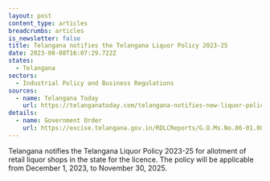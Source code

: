 ```yaml
---
layout: post
content_type: articles
breadcrumbs: articles
is_newsletter: false
title: Telangana notifies the Telangana Liquor Policy 2023-25
date: 2023-08-08T16:07:29.722Z
states:
  - Telangana
sectors:
  - Industrial Policy and Business Regulations
sources:
  - name: Telangana Today
    url: https://telanganatoday.com/telangana-notifies-new-liquor-policy-for-2023-25
details:
  - name: Government Order
    url: https://excise.telangana.gov.in/RDLCReports/G.O.Ms.No.86-01.08.2023-Notification.pdf
---
```

Telangana notifies the Telangana Liquor Policy 2023-25 for allotment of retail liquor shops in the state for the licence. The policy will be applicable from December 1, 2023, to November 30, 2025.
